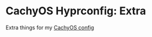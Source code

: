 # CachyOS Hyprconfig: Extra
Extra things for my [CachyOS config](https://github.com/tobe-core/cachyos-hyprconfig)
